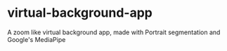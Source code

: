 # virtual-background-app
A zoom like virtual background app, made with Portrait segmentation and Google's MediaPipe
